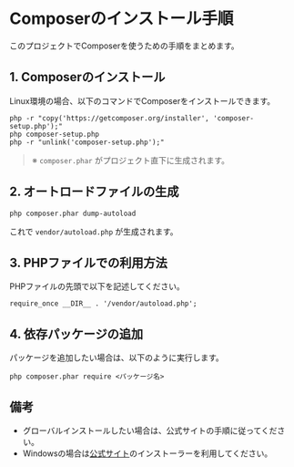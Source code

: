 # Composerのインストール手順

このプロジェクトでComposerを使うための手順をまとめます。

## 1. Composerのインストール

Linux環境の場合、以下のコマンドでComposerをインストールできます。

```
php -r "copy('https://getcomposer.org/installer', 'composer-setup.php');"
php composer-setup.php
php -r "unlink('composer-setup.php');"
```

> ※ `composer.phar` がプロジェクト直下に生成されます。

## 2. オートロードファイルの生成

```
php composer.phar dump-autoload
```

これで `vendor/autoload.php` が生成されます。

## 3. PHPファイルでの利用方法

PHPファイルの先頭で以下を記述してください。

```
require_once __DIR__ . '/vendor/autoload.php';
```

## 4. 依存パッケージの追加

パッケージを追加したい場合は、以下のように実行します。

```
php composer.phar require <パッケージ名>
```

## 備考
- グローバルインストールしたい場合は、公式サイトの手順に従ってください。
- Windowsの場合は[公式サイト](https://getcomposer.org/)のインストーラーを利用してください。
